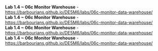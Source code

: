 **Lab 1.4 ~ 06c Monitor Warehouse** - https://barbourians.github.io/DE5M6/labs/06c-monitor-data-warehouse/
**Lab 1.4 ~ 06c Monitor Warehouse** - https://barbourians.github.io/DE5M6/labs/06c-monitor-data-warehouse/
**Lab 1.4 ~ 06c Monitor Warehouse** - https://barbourians.github.io/DE5M6/labs/06c-monitor-data-warehouse/
**Lab 1.4 ~ 06c Monitor Warehouse** - https://barbourians.github.io/DE5M6/labs/06c-monitor-data-warehouse/
